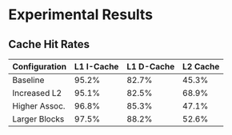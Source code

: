 # Experimental Results

## Cache Hit Rates

| Configuration | L1 I-Cache | L1 D-Cache | L2 Cache |
|---------------|------------|------------|----------|
| Baseline      | 95.2%      | 82.7%      | 45.3%    |
| Increased L2  | 95.1%      | 82.5%      | 68.9%    |
| Higher Assoc. | 96.8%      | 85.3%      | 47.1%    |
| Larger Blocks | 97.5%      | 88.2%      | 52.6%    |
